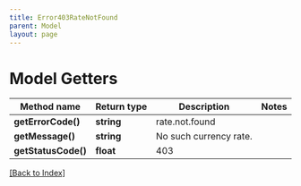 ```yaml
---
title: Error403RateNotFound
parent: Model
layout: page
---
```


# Model Getters

Method name | Return type | Description | Notes
------------ | ------------- | ------------- | -------------
**getErrorCode()** | **string** | rate.not.found |
**getMessage()** | **string** | No such currency rate. |
**getStatusCode()** | **float** | 403 |

[[Back to Index]](../index.md)
